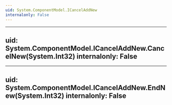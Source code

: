 ```yaml
---
uid: System.ComponentModel.ICancelAddNew
internalonly: False
---
```


---
uid: System.ComponentModel.ICancelAddNew.CancelNew(System.Int32)
internalonly: False
---

---
uid: System.ComponentModel.ICancelAddNew.EndNew(System.Int32)
internalonly: False
---
